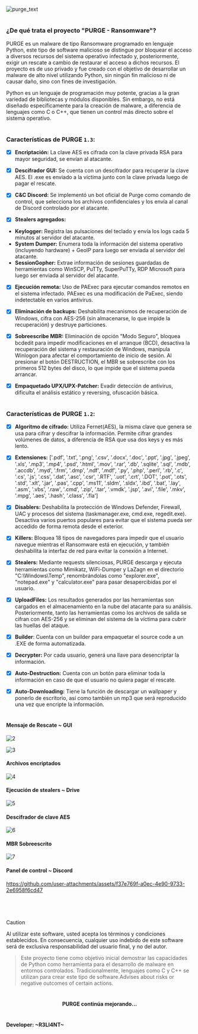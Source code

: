 ![purge_text](https://github.com/user-attachments/assets/54d95895-d824-4423-a56e-8de919599432)

<h1 align="center"></h1>

### ¿De qué trata el proyecto "PURGE - Ransomware"?

PURGE es un malware de tipo Ransomware programado en lenguaje Python, este tipo de software malicioso se distingue por bloquear el acceso a diversos recursos del sistema operativo infectado y, posteriormente, exigir un rescate a cambio de restaurar el acceso a dichos recursos. El proyecto es de uso privado y fue creado con el objetivo de desarrollar un malware de alto nivel utilizando Python, sin ningún fin malicioso ni de causar daño, sino con fines de investigación.

Python es un lenguaje de programación muy potente, gracias a la gran variedad de bibliotecas y módulos disponibles. Sin embargo, no está diseñado específicamente para la creación de 
 malware, a diferencia de lenguajes como C o C++, que tienen un control más directo sobre el sistema operativo.

<h1 align="center"></h1>

### Características de PURGE `1.3`:

- [x] **Encriptación:** La clave AES es cifrada con la clave privada RSA para mayor seguridad, se envían al atacante.

- [x] **Descifrador GUI:** Se cuenta con un descifrador para recuperar la clave AES. El .exe es enviado a la víctima junto con la clave privada luego de pagar el rescate.

- [x] **C&C Discord:** Se implementó un bot oficial de Purge como comando de control, que selecciona los archivos confidenciales y los envía al canal de Discord controlado por el atacante.

- [x] **Stealers agregados:**
- __Keylogger:__ Registra las pulsaciones del teclado y envía los logs cada 5 minutos al servidor del atacante.
- __System Dumper:__ Enumera toda la información del sistema operativo (incluyendo hardware) + GeoIP para luego ser enviada al servidor del atacante.
- __SessionGopher:__ Extrae información de sesiones guardadas de herramientas como WinSCP, PuTTy, SuperPuTTy, RDP Microsoft para luego ser enviada al servidor del atacante.

- [x] **Ejecución remota:** Uso de PAExec para ejecutar comandos remotos en el sistema infectado. PAExec es una modificación de PaExec, siendo indetectable en varios antivirus.

- [x] **Eliminación de backups:** Deshabilita mecanismos de recuperación de Windows, cifra con AES-256 (sin almacenarse, lo que impide la recuperación) y destruye particiones.

- [x] **Sobreescribe MBR:** Eliminación de opción "Modo Seguro", bloquea bcdedit para impedir modificaciones en el arranque (BCD), desactiva la recuperación del sistema y restauración de Windows, manipula Winlogon para afectar el comportamiento de inicio de sesión. Al presionar el botón DESTRUCTION, el MBR se sobrescribe con los primeros 512 bytes del disco, lo que impide que el sistema pueda arrancar.

- [x] **Empaquetado UPX/UPX-Patcher:** Evadir detección de antivirus, dificulta el análisis estático y reversing, ofuscación básica.

<h1 align="center"></h1>

### Características de PURGE `1.2`:

- [x] **Algoritmo de cifrado:** Utiliza Fernet(AES), la misma clave que genera se usa para cifrar y descifrar la información. Permite cifrar grandes volúmenes de datos, a diferencia de RSA que usa dos keys y es más lento.

- [x] **Extensiones:** ['.pdf', '.txt', '.png', '.csv', '.docx', '.doc', '.ppt', '.jpg', '.jpeg', '.xls', '.mp3', '.mp4', '.psd', '.html', '.mov', '.rar', '.db', '.sqlite', '.sql', '.mdb', '.accdb', '.myd', '.frm', '.dmp', '.ndf', '.mdf', '.py', '.php', '.perl', '.rb', '.c', '.cs', '.js', '.css', '.dat', '.asc', '.csr', '.RTF', '.uot', '.crt', '.DOT', '.pot', '.ots', '.std', '.xlt', '.jar', '.pas', '.cpp', '.ms11', '.sldm', '.sldx', '.ibd', '.bat', '.lay', '.asm', '.vbs', '.raw', '.cmd', '.zip', '.tar', '.vmdk', '.jsp', '.avi', '.file', '.mkv', '.mpg', '.aes', '.hash', '.class', '.fla']

- [x] **Disablers:** Deshabilita la protección de Windows Defender, Firewall, UAC y procesos del sistema (taskmanager.exe, cmd.exe, regedit.exe). Desactiva varios puertos populares para evitar que el sistema pueda ser accedido de forma remota desde el exterior.

- [x] **Killers:** Bloquea 18 tipos de navegadores para impedir que el usuario navegue mientras el Ransomware está en ejecución, y también deshabilita la interfaz de red para evitar la conexión a Internet.

- [x] **Stealers:** Mediante requests silenciosas, PURGE descarga y ejecuta herramientas como Mimikatz, WiFi-Dumper y LaZagn en el directorio "C:\Windows\Temp", renombrándolas como "explorer.exe", "notepad.exe" y "calculator.exe" para pasar desapercibidas por el usuario.

- [x] **UploadFiles:** Los resultados generados por las herramientas son cargados en el almacenamiento en la nube del atacante para su análisis. Posteriormente, tanto las herramientas como los archivos de salida se cifran con AES-256 y se eliminan del sistema de la víctima para cubrir las huellas del ataque.

- [x] **Builder**: Cuenta con un builder para empaquetar el source code a un .EXE de forma automatizada.

- [x] **Decrypter:** Por cada usuario, generá una llave para desencriptar la información.

- [x] **Auto-Destruction:** Cuenta con un botón para eliminar toda la información en caso de que el usuario no quiera pagar el rescate.

- [x] **Auto-Downloading:** Tiene la función de descargar un wallpaper y ponerlo de escritorio, así como también un mp3 que será reproducido una vez que encripte la información.

<h1 align="center"></h1>

#### Mensaje de Rescate ~ GUI

![2](https://github.com/user-attachments/assets/e41ba8e3-2887-4623-9faa-a1a2e27121f5)

![3](https://github.com/user-attachments/assets/108348a9-03d5-4dce-80ce-cf0db02f280f)

#### Archivos encriptados

![4](https://github.com/user-attachments/assets/a7e7a939-aaba-4194-993c-bae5aea3467f)

#### Ejecución de stealers ~ Drive

![5](https://github.com/user-attachments/assets/5ffbff24-9fa3-44bb-84fd-f1934855941e)

#### Descifrador de clave AES

![6](https://github.com/user-attachments/assets/9fe75a29-2c93-41f1-8466-6af45b987fbc)

#### MBR Sobreescrito

![7](https://github.com/user-attachments/assets/f7f1178a-16b5-4e38-bcb1-e43f2c68a417)

#### Panel de control ~ Discord

https://github.com/user-attachments/assets/f37e769f-a0ec-4e90-9733-2e6958f6cd47

</br>

<h1 align="center"></h1>

> [!CAUTION]
> Al utilizar este software, usted acepta los términos y condiciones establecidos. En consecuencia, cualquier uso indebido de este software será de exclusiva responsabilidad del usuario final, y no del autor.

> Este proyecto tiene como objetivo inicial demostrar las capacidades de Python como herramienta para el desarrollo de malware en entornos controlados. Tradicionalmente, lenguajes como C y C++ se utilizan para crear este tipo de software.Advises about risks or negative outcomes of certain actions.

<h1 align="center"></h1>

<h4 align="center">PURGE continúa mejorando...</h4>

<h1 align="center"></h1>

#### Developer: ~R3LI4NT~
